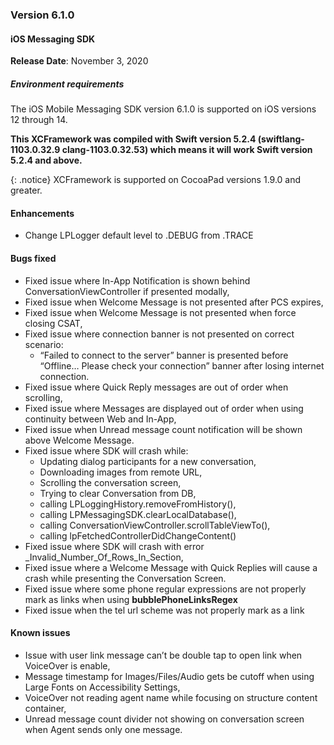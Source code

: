 ### Version 6.1.0
#### iOS Messaging SDK

**Release Date**: November 3, 2020

##### Environment requirements

The iOS Mobile Messaging SDK version 6.1.0 is supported on iOS versions 12 through 14. 

**This XCFramework was compiled with Swift version 5.2.4 (swiftlang-1103.0.32.9 clang-1103.0.32.53) which means it will work Swift version 5.2.4 and above.**

{: .notice} 
XCFramework is supported on CocoaPad versions 1.9.0 and greater.

#### Enhancements
* Change LPLogger default level to .DEBUG from .TRACE

#### Bugs fixed
* Fixed issue where In-App Notification is shown behind ConversationViewController if presented modally,
* Fixed issue when Welcome Message is not presented after PCS expires,
* Fixed issue when Welcome Message is not presented when force closing CSAT,
* Fixed issue where connection banner is not presented on correct scenario:
    - “Failed to connect to the server” banner is presented before “Offline…  Please check your connection” banner after losing internet connection.
* Fixed issue where Quick Reply messages are out of order when scrolling,
* Fixed issue where Messages are displayed out of order when using continuity between Web and In-App,
* Fixed issue when Unread message count notification will be shown above Welcome Message.
* Fixed issue where SDK will crash while:
    - Updating dialog participants for a new conversation,
    - Downloading images from remote URL,
    - Scrolling the conversation screen,
    - Trying to clear Conversation from DB,
    - calling LPLoggingHistory.removeFromHistory(),
    - calling LPMessagingSDK.clearLocalDatabase(),
    - calling ConversationViewController.scrollTableViewTo(),
    - calling lpFetchedControllerDidChangeContent()
* Fixed issue where SDK will crash with error _Invalid_Number_Of_Rows_In_Section,
* Fixed issue where a Welcome Message with Quick Replies will cause a crash while presenting the Conversation Screen.
* Fixed issue where some phone regular expressions are not properly mark as links when using **bubblePhoneLinksRegex** 
* Fixed issue when the tel url scheme was not properly mark as a link

#### Known issues

* Issue with user link message can’t be double tap to open link when VoiceOver is enable,
* Message timestamp for Images/Files/Audio gets be cutoff when using Large Fonts on Accessibility Settings,
* VoiceOver not reading agent name while focusing on structure content container,
* Unread message count divider not showing on conversation screen when Agent sends only one message.

